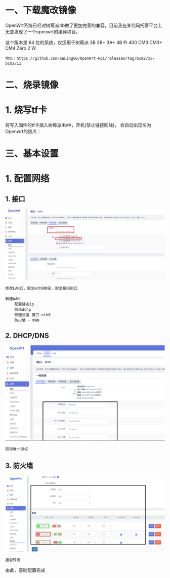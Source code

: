 一、下载魔改镜像
======
OpenWrt系统已经对树莓派4b做了更加完善的兼容，目前我在某代码托管平台上无意发现了一个openwrt的编译项目。

这个版本是 64 位的系统，仅适用于树莓派 3B 3B+ 3A+ 4B Pi 400 CM3 CM3+ CM4 Zero 2 W
    
    地址：https://github.com/SuLingGG/OpenWrt-Rpi/releases/tag/bcm27xx-bcm2711

二、烧录镜像
======

# 1. 烧写tf卡
将写入固件的tf卡插入树莓派4b中，开机(禁止链接网线)， 会自动出现名为Openwrt的热点：

三、基本设置
======
# 1. 配置网络

## 1. 接口
![image](https://raw.githubusercontent.com/erxiaowang417/Raspberry-Pi4B/main/OpenWrt/png/1-1.png)

    修改LAN口，取消eth0绑定，取消桥街街口

    新建WAN
        配置静态ip
        取消dchp
        物理设置-接口-eth0
        防火墙 - WAN
## 2. DHCP/DNS
![image](https://raw.githubusercontent.com/erxiaowang417/Raspberry-Pi4B/main/OpenWrt/png/1-3.png)

    取消唯一授权

## 3. 防火墙
![image](https://raw.githubusercontent.com/erxiaowang417/Raspberry-Pi4B/main/OpenWrt/png/1-4.png) 

    接受转发

由此，基础配置完成  
